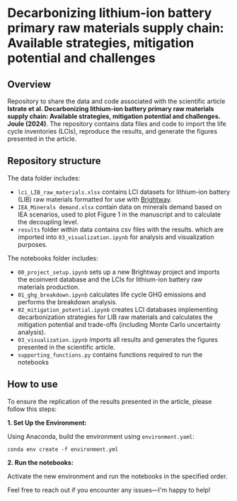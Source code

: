 # Decarbonizing lithium-ion battery primary raw materials supply chain: Available strategies, mitigation potential and challenges

## Overview
Repository to share the data and code associated with the scientific article **Istrate et al. Decarbonizing lithium-ion battery primary raw materials supply chain: Available strategies, mitigation potential and challenges. Joule (2024)**. The repository contains data files and code to import the life cycle inventories (LCIs), reproduce the results, and generate the figures presented in the article.

## Repository structure
The data folder includes:
- `lci_LIB_raw_materials.xlsx` contains LCI datasets for lithium-ion battery (LIB) raw materials formatted for use with [Brightway](https://github.com/brightway-lca).
- `IEA_Minerals demand.xlsx` contain data on minerals demand based on IEA scenarios, used to plot Figure 1 in the manuscript and to calculate the decoupling level.
- `results` folder within data contains csv files with the results. which are imported into `03_visualization.ipynb` for analysis and visualization purposes.

The notebooks folder includes:
- `00_project_setup.ipynb` sets up a new Brightway project and imports the ecoinvent database and the LCIs for lithium-ion battery raw materials production.
- `01_ghg_breakdown.ipynb` calculates life cycle GHG emissions and performs the breakdown analysis.
- `02_mitigation_potential.ipynb` creates LCI databases implementing decarbonization strategies for LIB raw materials and calculates the mitigation potential and trade-offs (including Monte Carlo uncertainty analysis).
- `03_visualization.ipynb` imports all results and generates the figures presented in the scientific article.
- `supporting_functions.py` contains functions required to run the notebooks

## How to use
To ensure the replication of the results presented in the article, please follow this steps:

**1. Set Up the Environment:**

Using Anaconda, build the environment using `environment.yaml`:
```
conda env create -f environment.yml
```

**2. Run the notebooks:**

Activate the new environment and run the notebooks in the specified order.

Feel free to reach out if you encounter any issues—I'm happy to help!

